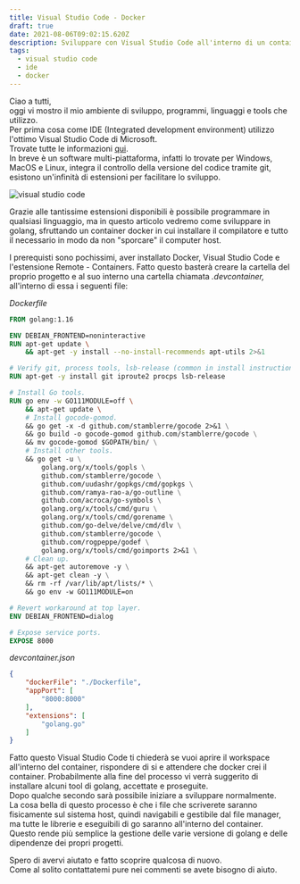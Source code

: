 ```yaml
---
title: Visual Studio Code - Docker
draft: true
date: 2021-08-06T09:02:15.620Z
description: Sviluppare con Visual Studio Code all'interno di un container Docker
tags:
  - visual studio code
  - ide
  - docker
---
```

Ciao a tutti,\
oggi vi mostro il mio ambiente di sviluppo, programmi, linguaggi e tools che utilizzo.\
Per prima cosa come IDE (Integrated development environment) utilizzo l'ottimo Visual Studio Code di Microsoft.\
Trovate tutte le informazioni [qui](https://code.visualstudio.com/).\
In breve è un software multi-piattaforma, infatti lo trovate per Windows, MacOS e Linux, integra il controllo della versione del codice tramite git, esistono un'infinità di estensioni per facilitare lo sviluppo.

![visual studio code](https://res.cloudinary.com/drg2utgxr/image/upload/v1611249440/posts/vcode/home-screenshot-win-lg_vzx2kh.png "Visual Studio Code")

Grazie alle tantissime estensioni disponibili è possibile programmare in qualsiasi linguaggio, ma in questo articolo vedremo come sviluppare in golang, sfruttando un container docker in cui installare il compilatore e tutto il necessario in modo da non "sporcare" il computer host.

I prerequisti sono pochissimi, aver installato Docker, Visual Studio Code e l'estensione Remote - Containers.
Fatto questo basterà creare la cartella del proprio progetto e al suo interno una cartella chiamata *.devcontainer,*\
all'interno di essa i seguenti file:

*Dockerfile*

```dockerfile
FROM golang:1.16

ENV DEBIAN_FRONTEND=noninteractive
RUN apt-get update \
    && apt-get -y install --no-install-recommends apt-utils 2>&1

# Verify git, process tools, lsb-release (common in install instructions for CLIs) installed.
RUN apt-get -y install git iproute2 procps lsb-release

# Install Go tools.
RUN go env -w GO111MODULE=off \
    && apt-get update \
    # Install gocode-gomod.
    && go get -x -d github.com/stamblerre/gocode 2>&1 \
    && go build -o gocode-gomod github.com/stamblerre/gocode \
    && mv gocode-gomod $GOPATH/bin/ \
    # Install other tools.
    && go get -u \
        golang.org/x/tools/gopls \
        github.com/stamblerre/gocode \
        github.com/uudashr/gopkgs/cmd/gopkgs \
        github.com/ramya-rao-a/go-outline \
        github.com/acroca/go-symbols \
        golang.org/x/tools/cmd/guru \
        golang.org/x/tools/cmd/gorename \
        github.com/go-delve/delve/cmd/dlv \
        github.com/stamblerre/gocode \
        github.com/rogpeppe/godef \
        golang.org/x/tools/cmd/goimports 2>&1 \
    # Clean up.
    && apt-get autoremove -y \
    && apt-get clean -y \
    && rm -rf /var/lib/apt/lists/* \
    && go env -w GO111MODULE=on

# Revert workaround at top layer.
ENV DEBIAN_FRONTEND=dialog

# Expose service ports.
EXPOSE 8000
```

*devcontainer.json*

```json
{
    "dockerFile": "./Dockerfile",
    "appPort": [
        "8000:8000"
    ],
    "extensions": [
        "golang.go"
    ]
}
```

Fatto questo Visual Studio Code ti chiederà se vuoi aprire il workspace all'interno del container, rispondere di si e attendere che docker crei il container. Probabilmente alla fine del processo vi verrà suggerito di installare alcuni tool di golang, accettate e proseguite.\
Dopo qualche secondo sarà possibile iniziare a sviluppare normalmente.\
La cosa bella di questo processo è che i file che scriverete saranno fisicamente sul sistema host, quindi navigabili e gestibile dal file manager, ma tutte le librerie e eseguibili di go saranno all'interno del container.\
Questo rende più semplice la gestione delle varie versione di golang e delle dipendenze dei propri progetti.

Spero di avervi aiutato e fatto scoprire qualcosa di nuovo.\
Come al solito contattatemi pure nei commenti se avete bisogno di aiuto.